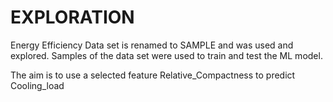 # EXPLORATION
Energy Efficiency Data set is renamed to SAMPLE and was used and explored. Samples of the data set were used to train and test the ML model. 

The aim is to use a selected feature Relative_Compactness to predict Cooling_load

